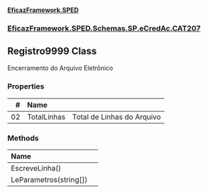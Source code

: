 #### [EficazFramework.SPED](EficazFrameworkSPED.md 'EficazFramework SPED')
### [EficazFramework.SPED.Schemas.SP.eCredAc.CAT207](EficazFramework.SPED.Schemas.SP.eCredAc.CAT207.md 'EficazFramework.SPED.Schemas.SP.eCredAc.CAT207')

## Registro9999 Class

Encerramento do Arquivo Eletrônico
### Properties

| # | Name | |
| ---: | :--- | :--- |
| 02 | TotalLinhas | Total de Linhas do Arquivo |
### Methods

| Name | |
| :--- | :--- |
| EscreveLinha() |  |
| LeParametros(string[]) |  |
